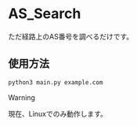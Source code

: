 # AS_Search
ただ経路上のAS番号を調べるだけです。

## 使用方法
```bash
python3 main.py example.com
```
> [!WARNING]
> 現在、Linuxでのみ動作します。

